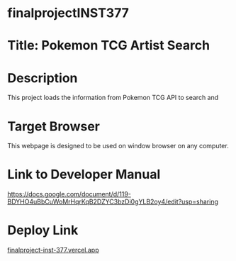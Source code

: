 # finalprojectINST377

# Title: Pokemon TCG Artist Search

# Description
This project loads the information from Pokemon TCG API to search and 

# Target Browser
This webpage is designed to be used on window browser on any computer.

# Link to Developer Manual
https://docs.google.com/document/d/119-BDYHO4uBbCuWoMrHqrKqB2DZYC3bzDi0gYLB2oy4/edit?usp=sharing

# Deploy Link
[finalproject-inst-377.vercel.app ](https://finalproject-inst-377.vercel.app/)
